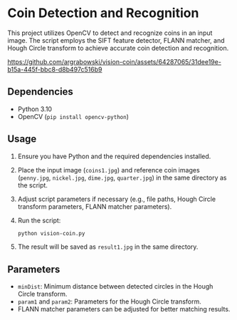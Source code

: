# Coin Detection and Recognition

This project utilizes OpenCV to detect and recognize coins in an input image. The script employs the SIFT feature detector, FLANN matcher, and Hough Circle transform to achieve accurate coin detection and recognition.

https://github.com/argrabowski/vision-coin/assets/64287065/31dee19e-b15a-445f-bbc8-d8b497c516b9

## Dependencies

- Python 3.10
- OpenCV (`pip install opencv-python`)

## Usage

1. Ensure you have Python and the required dependencies installed.
2. Place the input image (`coins1.jpg`) and reference coin images (`penny.jpg`, `nickel.jpg`, `dime.jpg`, `quarter.jpg`) in the same directory as the script.
3. Adjust script parameters if necessary (e.g., file paths, Hough Circle transform parameters, FLANN matcher parameters).
4. Run the script:

   ```bash
   python vision-coin.py
   ```

5. The result will be saved as `result1.jpg` in the same directory.

## Parameters

- `minDist`: Minimum distance between detected circles in the Hough Circle transform.
- `param1` and `param2`: Parameters for the Hough Circle transform.
- FLANN matcher parameters can be adjusted for better matching results.
